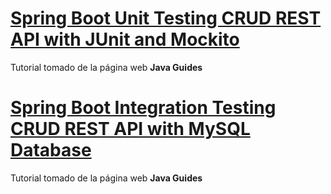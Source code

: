 # [Spring Boot Unit Testing CRUD REST API with JUnit and Mockito](https://www.javaguides.net/2022/03/spring-boot-unit-testing-crud-rest-api-with-junit-and-mockito.html?spref=fb&fbclid=IwAR0JVKd_x4Mys1SEvQFT25pCKf2DAGdxmt09MZuQGEm_-pxphD4hNvoq4hg)
Tutorial tomado de la página web **Java Guides**

# [Spring Boot Integration Testing CRUD REST API with MySQL Database](https://www.javaguides.net/2022/03/spring-boot-integration-testing-mysql-crud-rest-api-tutorial.html)
Tutorial tomado de la página web **Java Guides**
